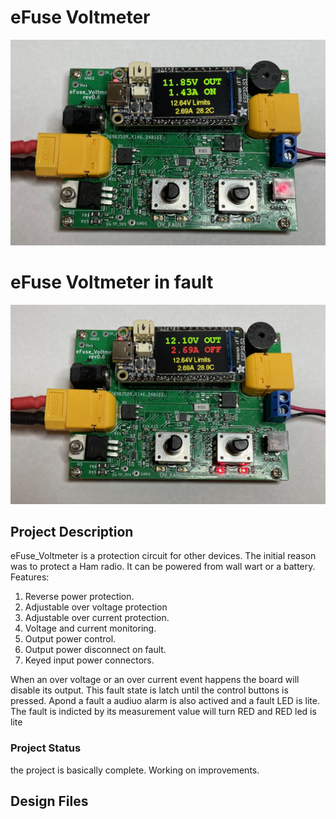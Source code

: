 # eFuse Voltmeter
![Alt text](https://github.com/jerryok826/eFuse_voltmeter/blob/main/Pictures//eFuse_Volt.jpeg)

# eFuse Voltmeter in fault
![Alt text](https://github.com/jerryok826/eFuse_voltmeter/blob/main/Pictures/eFuse_volt_fault.jpeg)

## Project Description
eFuse_Voltmeter is a protection circuit for other devices. The initial reason was to protect a Ham radio.
It can be powered from wall wart or a battery. 
Features:
1. Reverse power protection.
2. Adjustable over voltage protection
3. Adjustable over current protection.
4. Voltage and current monitoring.
5. Output power control.
6. Output power disconnect on fault.
7. Keyed input power connectors.

When an over voltage or an over current event happens the board will disable its output. This fault state is latch until the control buttons is pressed. Apond a fault a audiuo alarm is also actived and a fault LED is lite. The fault is indicted by its measurement value will turn RED and RED led is lite
 
### Project Status
the project is basically complete. Working on improvements.

## Design Files
